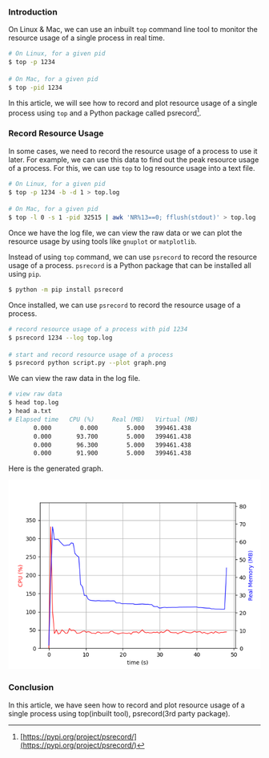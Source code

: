 <!--
.. title: Record Resource Usage of Single Process
.. slug: record-resource-usage-per-process
.. date: 2023-04-14 06:18:37 UTC+05:30
.. tags: devops, mac, linux
.. category: DevOps
.. link: 
.. description: How to monitor and save CPU, RAM, network and disk usage of a single process on Linux, Mac or Windows?
.. type: text
-->

### Introduction

On Linux & Mac, we can use an inbuilt `top` command line tool to monitor the resource usage of a single process in real time. 

```bash
# On Linux, for a given pid
$ top -p 1234

# On Mac, for a given pid
$ top -pid 1234
```

In this article, we will see how to record and plot resource usage of a single process using `top` and a Python package called psrecord[^psrecord].

### Record Resource Usage

In some cases, we need to record the resource usage of a process to use it later. For example, we can use this data to find out the peak resource usage of a process. For this, we can use `top` to log resource usage into a text file. 

```bash
# On Linux, for a given pid
$ top -p 1234 -b -d 1 > top.log

# On Mac, for a given pid
$ top -l 0 -s 1 -pid 32515 | awk 'NR%13==0; fflush(stdout)' > top.log
```

Once we have the log file, we can view the raw data or we can plot the resource usage by using tools like `gnuplot` or `matplotlib`.

Instead of using `top` command, we can use `psrecord` to record the resource usage of a process. `psrecord` is a Python package that can be installed all using `pip`. 

```bash
$ python -m pip install psrecord
```

Once installed, we can use `psrecord` to record the resource usage of a process. 

```bash
# record resource usage of a process with pid 1234
$ psrecord 1234 --log top.log

# start and record resource usage of a process
$ psrecord python script.py --plot graph.png
```

We can view the raw data in the log file.

```bash
# view raw data
$ head top.log
❯ head a.txt
# Elapsed time   CPU (%)     Real (MB)   Virtual (MB)
       0.000        0.000        5.000   399461.438
       0.000       93.700        5.000   399461.438
       0.000       96.300        5.000   399461.438
       0.000       91.900        5.000   399461.438
```

Here is the generated graph.

<p align="center">
<img src="/images/single-proc-resource.png" alt="single-proc-resource" />
</p>


### Conclusion

In this article, we have seen how to record and plot resource usage of a single process using top(inbuilt tool), psrecord(3rd party package).


[^psrecord]: [https://pypi.org/project/psrecord/](https://pypi.org/project/psrecord/)